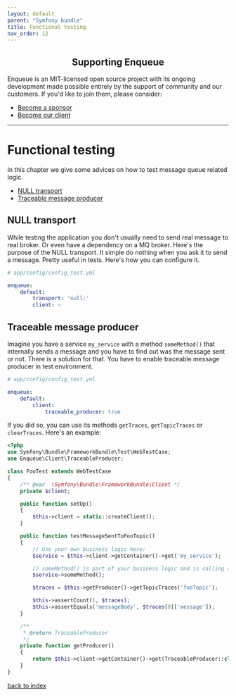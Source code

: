 ```yaml
---
layout: default
parent: "Symfony bundle"
title: Functional testing
nav_order: 12
---
```

<h2 align="center">Supporting Enqueue</h2>

Enqueue is an MIT-licensed open source project with its ongoing development made possible entirely by the support of community and our customers. If you'd like to join them, please consider:

- [Become a sponsor](https://www.patreon.com/makasim)
- [Become our client](http://forma-pro.com/)

---

# Functional testing

In this chapter we give some advices on how to test message queue related logic.

* [NULL transport](#null-transport)
* [Traceable message producer](#traceable-message-producer)

## NULL transport

While testing the application you don't usually need to send real message to real broker.
Or even have a dependency on a MQ broker.
Here's the purpose of the NULL transport.
It simple do nothing when you ask it to send a message.
Pretty useful in tests.
Here's how you can configure it.

```yaml
# app/config/config_test.yml

enqueue:
    default:
        transport: 'null:'
        client: ~
```

## Traceable message producer

Imagine you have a service `my_service` with a method `someMethod()` that internally sends a message and you have to find out was the message sent or not.
There is a solution for that. You have to enable traceable message producer in test environment.

```yaml
# app/config/config_test.yml

enqueue:
    default:
        client:
            traceable_producer: true
```

If you did so, you can use its methods `getTraces`, `getTopicTraces` or `clearTraces`. Here's an example:

```php
<?php
use Symfony\Bundle\FrameworkBundle\Test\WebTestCase;
use Enqueue\Client\TraceableProducer;

class FooTest extends WebTestCase
{
    /** @var  \Symfony\Bundle\FrameworkBundle\Client */
    private $client;

    public function setUp()
    {
        $this->client = static::createClient();
    }

    public function testMessageSentToFooTopic()
    {
        // Use your own business logic here:
        $service = $this->client->getContainer()->get('my_service');

        // someMethod() is part of your business logic and is calling somewhere $producer->send('fooTopic', 'messageBody');
        $service->someMethod();

        $traces = $this->getProducer()->getTopicTraces('fooTopic');

        $this->assertCount(1, $traces);
        $this->assertEquals('messageBody', $traces[0]['message']);
    }

    /**
     * @return TraceableProducer
     */
    private function getProducer()
    {
        return $this->client->getContainer()->get(TraceableProducer::class);
    }
}
```

[back to index](../index.md)
